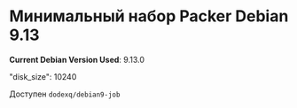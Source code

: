 # Минимальный набор Packer Debian 9.13

**Current Debian Version Used**: 9.13.0

"disk_size": 10240

Доступен `dodexq/debian9-job`
